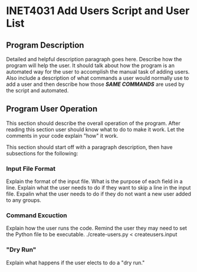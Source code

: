 # INET4031 Add Users Script and User List

## Program Description

Detailed and helpful description paragraph goes here.  Describe how the program will help the user.  It should talk about how the program is an automated way for the user to accomplish the manual task of adding users. Also include a description of what commands a user would normally use to add a user and then describe how those ***SAME COMMANDS*** are used by the script and automated.

## Program User Operation

This section should describe the overall operation of the program. After reading this section user should know what to do to make it work.  Let the comments in your code explain "how" it work.

This section should start off with a paragraph description, then have subsections for the following:

### Input File Format
Explain the format of the input file.  What is the purpose of each field in a line.
Explain what the user needs to do if they want to skip a line in the input file.
Expalin what the user needs to do if they do not want a new user added to any groups.

### Command Excuction
Explain how the user runs the code.  Remind the user they may need to set the Python file to be executable.
./create-users.py < createusers.input

### "Dry Run"
Explain what happens if the user elects to do a "dry run."  
